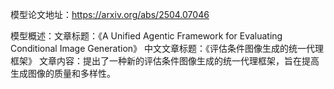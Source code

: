 模型论文地址：https://arxiv.org/abs/2504.07046

模型概述：文章标题：《A Unified Agentic Framework for Evaluating Conditional Image Generation》
中文文章标题：《评估条件图像生成的统一代理框架》
文章内容：提出了一种新的评估条件图像生成的统一代理框架，旨在提高生成图像的质量和多样性。

